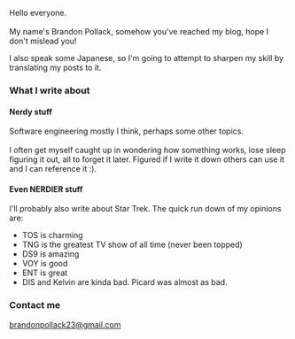 Hello everyone.<br/><br/>
My name's Brandon Pollack, somehow you've reached my blog, hope I don't mislead you!

I also speak some Japanese, so I'm going to attempt to sharpen my skill by translating my posts to it.

### What I write about

#### Nerdy stuff

Software engineering mostly I think, perhaps some other topics.<br/><br/>
I often get myself caught up in wondering how something works, lose sleep figuring it out, all to forget it later.  Figured if I write it down others can use it and I can reference it :).

#### Even NERDIER stuff

I'll probably also write about Star Trek.  The quick run down of my opinions are:
* TOS is charming
* TNG is the greatest TV show of all time (never been topped)
* DS9 is amazing
* VOY is good
* ENT is great
* DIS and Kelvin are kinda bad.  Picard was almost as bad.

### Contact me

[brandonpollack23@gmail.com](mailto:brandonpollack23@gmail.com)